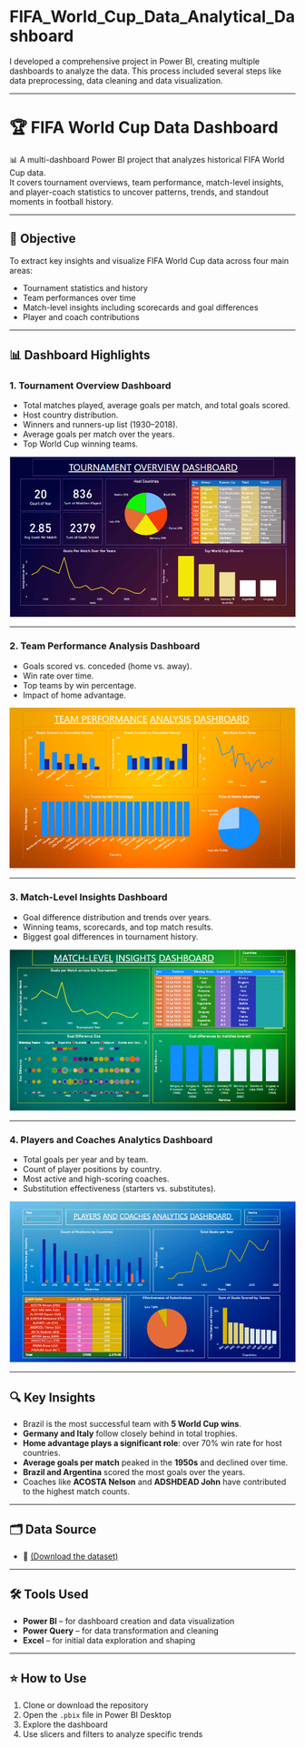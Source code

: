 # FIFA_World_Cup_Data_Analytical_Dashboard
I developed a comprehensive project in Power BI, creating multiple dashboards to analyze the data. This process included several steps like data preprocessing, data cleaning and data visualization.

---

# 🏆 FIFA World Cup Data Dashboard

📊 A multi-dashboard Power BI project that analyzes historical FIFA World Cup data.  
It covers tournament overviews, team performance, match-level insights, and player-coach statistics to uncover patterns, trends, and standout moments in football history.

---

## 📌 Objective

To extract key insights and visualize FIFA World Cup data across four main areas:
- Tournament statistics and history
- Team performances over time
- Match-level insights including scorecards and goal differences
- Player and coach contributions

---

## 📊 Dashboard Highlights

### 1. **Tournament Overview Dashboard**
- Total matches played, average goals per match, and total goals scored.
- Host country distribution.
- Winners and runners-up list (1930–2018).
- Average goals per match over the years.
- Top World Cup winning teams.

![Tournament Overview Dashboard](https://github.com/Rishinroy2000/FIFA_World_Cup_Data_Analytical_Dashboard/blob/main/Tournament%20Overview%20Dashboard%20ss.png)

---

### 2. **Team Performance Analysis Dashboard**
- Goals scored vs. conceded (home vs. away).
- Win rate over time.
- Top teams by win percentage.
- Impact of home advantage.

![Team Performance Dashboard](https://github.com/Rishinroy2000/FIFA_World_Cup_Data_Analytical_Dashboard/blob/main/Team%20Performance%20Analysis%20Dashboard%20ss.png)

---

### 3. **Match-Level Insights Dashboard**
- Goal difference distribution and trends over years.
- Winning teams, scorecards, and top match results.
- Biggest goal differences in tournament history.

![Match-Level Insights Dashboard](https://github.com/Rishinroy2000/FIFA_World_Cup_Data_Analytical_Dashboard/blob/main/Match-Level%20Insights%20Dashboard%20ss.png)

---

### 4. **Players and Coaches Analytics Dashboard**
- Total goals per year and by team.
- Count of player positions by country.
- Most active and high-scoring coaches.
- Substitution effectiveness (starters vs. substitutes).

![Players and Coaches Analytics Dashboard](https://github.com/Rishinroy2000/FIFA_World_Cup_Data_Analytical_Dashboard/blob/main/Players%20and%20Coaches%20Analytics%20Dashboard%20ss.png)

---

## 🔍 Key Insights

- Brazil is the most successful team with **5 World Cup wins**.
- **Germany and Italy** follow closely behind in total trophies.
- **Home advantage plays a significant role**: over 70% win rate for host countries.
- **Average goals per match** peaked in the **1950s** and declined over time.
- **Brazil and Argentina** scored the most goals over the years.
- Coaches like **ACOSTA Nelson** and **ADSHDEAD John** have contributed to the highest match counts.

---

## 🗂 Data Source

- 📄 [(Download the dataset)](https://drive.google.com/file/d/1R4cUpUh0FTZGVcJiKSOsqHXEJ6l1zwS-/view)

---

## 🛠 Tools Used

- **Power BI** – for dashboard creation and data visualization 
- **Power Query** – for data transformation and cleaning  
- **Excel** – for initial data exploration and shaping

---

## ⭐ How to Use

1. Clone or download the repository  
2. Open the `.pbix` file in Power BI Desktop  
3. Explore the dashboard
4. Use slicers and filters to analyze specific trends
